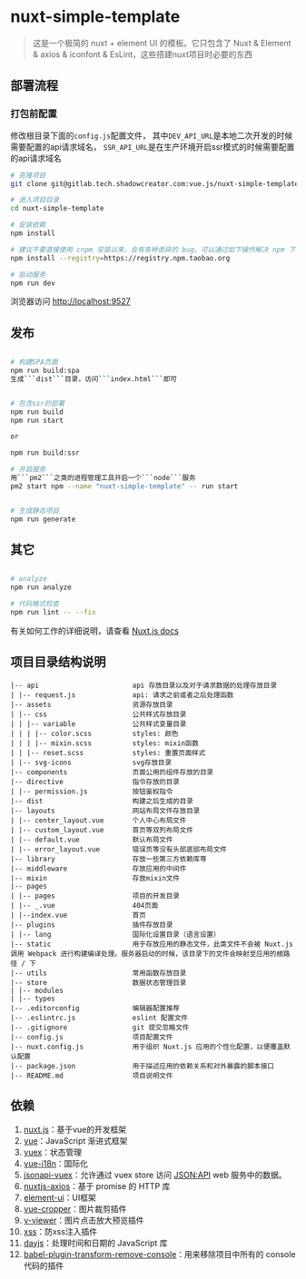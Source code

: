 

# nuxt-simple-template

> 这是一个极简的 nuxt + element UI 的模板。它只包含了 Nuxt & Element & axios & iconfont & EsLint，这些搭建nuxt项目时必要的东西

## 部署流程

### 打包前配置

修改根目录下面的```config.js```配置文件，
其中```DEV_API_URL```是本地二次开发的时候需要配置的api请求域名，
```SSR_API_URL```是在生产环境开启ssr模式的时候需要配置的api请求域名

```bash
# 克隆项目
git clone git@gitlab.tech.shadowcreator.com:vue.js/nuxt-simple-template.git

# 进入项目目录
cd nuxt-simple-template

# 安装依赖
npm install

# 建议不要直接使用 cnpm 安装以来，会有各种诡异的 bug。可以通过如下操作解决 npm 下载速度慢的问题
npm install --registry=https://registry.npm.taobao.org

# 启动服务
npm run dev


```

浏览器访问 [http://localhost:9527](http://localhost:9527)

## 发布

```bash

# 构建SPA页面
npm run build:spa
生成```dist```目录，访问```index.html```即可


# 包含ssr的部署
npm run build
npm run start

or

npm run build:ssr

# 开启服务
用```pm2```之类的进程管理工具开启一个```node```服务
pm2 start npm --name "nuxt-simple-template" -- run start


# 生成静态项目
npm run generate

```

## 其它

```bash

# analyze
npm run analyze

# 代码格式检查
npm run lint -- --fix

```

有关如何工作的详细说明，请查看 [Nuxt.js docs](https://nuxtjs.org)



## 项目目录结构说明
```
|-- api                       api 存放目录以及对于请求数据的处理存放目录
| |-- request.js              api: 请求之前或者之后处理函数
|-- assets                    资源存放目录
| |-- css                     公共样式存放目录
| | |-- variable              公共样式变量目录
| | | |-- color.scss          styles: 颜色
| | | |-- mixin.scss          styles: mixin函数
| | |-- reset.scss            styles: 重置页面样式
| |-- svg-icons               svg存放目录
|-- components                页面公用的组件存放的目录
|-- directive                 指令存放的目录
| |-- permission.js           按钮鉴权指令
|-- dist                      构建之后生成的目录
|-- layouts                   网站布局文件存放目录
| |-- center_layout.vue       个人中心布局文件
| |-- custom_layout.vue       首页等双列布局文件
| |-- default.vue             默认布局文件
| |-- error_layout.vue        错误页等没有头部底部布局文件
|-- library                   存放一些第三方依赖库等
|-- middleware                存放应用的中间件
|-- mixin                     存放mixin文件
|-- pages                   
| |-- pages                   项目的开发目录
| |-- _.vue                   404页面
| |--index.vue                首页
|-- plugins                   插件存放目录
| |-- lang                    国际化设置目录（语言设置）
|-- static                    用于存放应用的静态文件，此类文件不会被 Nuxt.js 调用 Webpack 进行构建编译处理。服务器启动的时候，该目录下的文件会映射至应用的根路径 / 下
|-- utils                     常用函数存放目录
|-- store                     数据状态管理目录
| |-- modules
| |-- types
|-- .editorconfig             编辑器配置推荐
|-- .eslintrc.js              eslint 配置文件
|-- .gitignore                git 提交忽略文件
|-- config.js                 项目配置文件
|-- nuxt.config.js            用于组织 Nuxt.js 应用的个性化配置，以便覆盖默认配置
|-- package.json              用于描述应用的依赖关系和对外暴露的脚本接口
|-- README.md                 项目说明文件
```

## 依赖
1. [nuxt.js](https://nuxtjs.org/)：基于vue的开发框架
2. [vue](https://cn.vuejs.org/index.html)：JavaScript 渐进式框架
3. [vuex](https://vuex.vuejs.org/zh/)：状态管理
4. [vue-i18n](https://kazupon.github.io/vue-i18n/zh/)：国际化
5. [jsonapi-vuex](https://github.com/mrichar1/jsonapi-vuex)：允许通过 vuex store 访问 [JSON:API](https://jsonapi.org/) web 服务中的数据。
6. [nuxtjs-axios](http://www.axios-js.com/zh-cn/docs/nuxtjs-axios.html)：基于 promise 的 HTTP 库
7. [element-ui](https://element.eleme.cn/)：UI框架
8. [vue-cropper](https://www.npmjs.com/package/cropperjs)：图片裁剪插件
9. [v-viewer](https://github.com/mirari/v-viewer)：图片点击放大预览插件
10. [xss](https://www.npmjs.com/package/xss)：防xss注入插件
11. [dayjs](https://www.npmjs.com/package/dayjs)：处理时间和日期的 JavaScript 库
12. [babel-plugin-transform-remove-console](https://www.npmjs.com/package/babel-plugin-transform-remove-console)：用来移除项目中所有的 console 代码的插件


